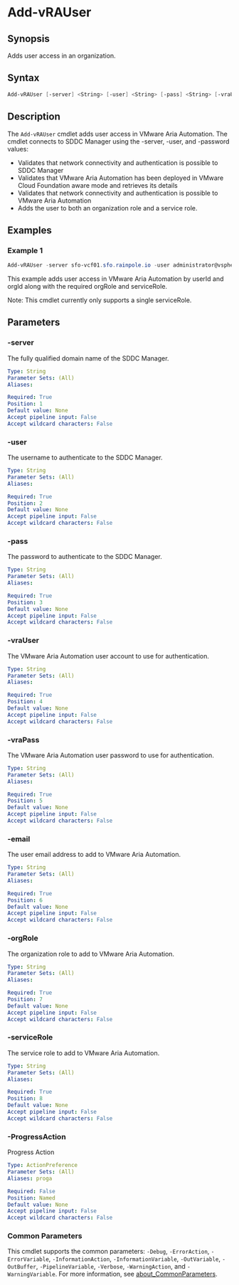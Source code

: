 # Add-vRAUser

## Synopsis

Adds user access in an organization.

## Syntax

```powershell
Add-vRAUser [-server] <String> [-user] <String> [-pass] <String> [-vraUser] <String> [-vraPass] <String> [-email] <String> [-orgRole] <String> [-serviceRole] <String> [-ProgressAction <ActionPreference>] [<CommonParameters>]
```

## Description

The `Add-vRAUser` cmdlet adds user access in VMware Aria Automation.
The cmdlet connects to SDDC Manager using the -server, -user, and -password values:

- Validates that network connectivity and authentication is possible to SDDC Manager
- Validates that VMware Aria Automation has been deployed in VMware Cloud Foundation aware mode and retrieves its details
- Validates that network connectivity and authentication is possible to VMware Aria Automation
- Adds the user to both an organization role and a service role.

## Examples

### Example 1

```powershell
Add-vRAUser -server sfo-vcf01.sfo.rainpole.io -user administrator@vsphere.local -pass VMw@re1! -vraUser configadmin -vraPass VMw@re1! -email jdoe@rainpole.io -orgRole org_member -serviceRole automationservice:cloud_admin
```

This example adds user access in VMware Aria Automation by userId and orgId along with the required orgRole and serviceRole.

Note: This cmdlet currently only supports a single serviceRole.

## Parameters

### -server

The fully qualified domain name of the SDDC Manager.

```yaml
Type: String
Parameter Sets: (All)
Aliases:

Required: True
Position: 1
Default value: None
Accept pipeline input: False
Accept wildcard characters: False
```

### -user

The username to authenticate to the SDDC Manager.

```yaml
Type: String
Parameter Sets: (All)
Aliases:

Required: True
Position: 2
Default value: None
Accept pipeline input: False
Accept wildcard characters: False
```

### -pass

The password to authenticate to the SDDC Manager.

```yaml
Type: String
Parameter Sets: (All)
Aliases:

Required: True
Position: 3
Default value: None
Accept pipeline input: False
Accept wildcard characters: False
```

### -vraUser

The VMware Aria Automation user account to use for authentication.

```yaml
Type: String
Parameter Sets: (All)
Aliases:

Required: True
Position: 4
Default value: None
Accept pipeline input: False
Accept wildcard characters: False
```

### -vraPass

The VMware Aria Automation user password to use for authentication.

```yaml
Type: String
Parameter Sets: (All)
Aliases:

Required: True
Position: 5
Default value: None
Accept pipeline input: False
Accept wildcard characters: False
```

### -email

The user email address to add to VMware Aria Automation.

```yaml
Type: String
Parameter Sets: (All)
Aliases:

Required: True
Position: 6
Default value: None
Accept pipeline input: False
Accept wildcard characters: False
```

### -orgRole

The organization role to add to VMware Aria Automation.

```yaml
Type: String
Parameter Sets: (All)
Aliases:

Required: True
Position: 7
Default value: None
Accept pipeline input: False
Accept wildcard characters: False
```

### -serviceRole

The service role to add to VMware Aria Automation.

```yaml
Type: String
Parameter Sets: (All)
Aliases:

Required: True
Position: 8
Default value: None
Accept pipeline input: False
Accept wildcard characters: False
```

### -ProgressAction

Progress Action

```yaml
Type: ActionPreference
Parameter Sets: (All)
Aliases: proga

Required: False
Position: Named
Default value: None
Accept pipeline input: False
Accept wildcard characters: False
```

### Common Parameters

This cmdlet supports the common parameters: `-Debug`, `-ErrorAction`, `-ErrorVariable`, `-InformationAction`, `-InformationVariable`, `-OutVariable`, `-OutBuffer`, `-PipelineVariable`, `-Verbose`, `-WarningAction`, and `-WarningVariable`. For more information, see [about_CommonParameters](http://go.microsoft.com/fwlink/?LinkID=113216).
